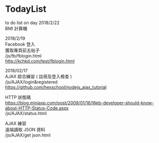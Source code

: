﻿# TodayList
to do list on day
2018/2/22 <br>
BMI 計算機

2018/2/19<br>
Facebook 登入 <br>
獲取專頁前五帖子 <br>
/js/fb/fblogin.html <br>
http://kchkd.com/test/fblogin.html<br>

2018/02/17 <br>
AJAX 綜合練習 ( 註冊及登入檢查 ) <br>
/js/AJAX/login&registered<br>
https://github.com/hexschool/nodejs_ajax_tutorial

HTTP 狀態碼<br>
https://blog.miniasp.com/post/2009/01/16/Web-developer-should-know-about-HTTP-Status-Code.aspx<br>
/js/AJAX/status.html<br>

AJAX 練習<br>
遠端讀取 JSON 資料<br>
/js/AJAX/get json.html<br>
<br>

